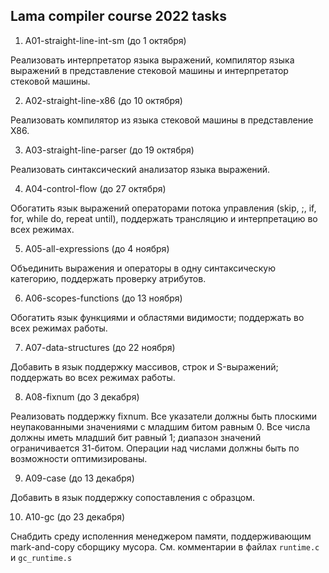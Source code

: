 ## Lama compiler course 2022 tasks

1. A01-straight-line-int-sm (до 1 октября)

Реализовать интерпретатор языка выражений, компилятор языка выражений в представление стековой машины и интерпретатор стековой машины.

2. A02-straight-line-x86 (до 10 октября)

Реализовать компилятор из языка стековой машины в представление X86.

3. A03-straight-line-parser (до 19 октября)

Реализовать синтаксический анализатор языка выражений.

4. A04-control-flow (до 27 октября)

Обогатить язык выражений операторами потока управления (skip, ;, if, for, while do, repeat until), поддержать трансляцию и интерпретацию во всех режимах.

5. A05-all-expressions (до 4 ноября)

Объединить выражения и операторы в одну синтаксическую категорию, поддержать проверку атрибутов.

6. A06-scopes-functions (до 13 ноября)

Обогатить язык функциями и областями видимости; поддержать во всех режимах работы.

7. A07-data-structures (до 22 ноября)

Добавить в язык поддержку массивов, строк и S-выражений; поддержать во всех режимах работы.

8. A08-fixnum (до 3 декабря)

Реализовать поддержку fixnum. Все указатели должны быть плоскими неупакованными значениями с младшим битом равным 0. Все числа должны иметь младший бит равный 1; диапазон значений ограничивается 31-битом. Операции над числами должны быть по возможности оптимизированы.

9. A09-case (до 13 декабря)

Добавить в язык поддержку сопоставления с образцом.

10. A10-gc (до 23 декабря)

Снабдить среду исполенния менеджером памяти, поддерживающим mark-and-copy сборщику мусора. См. комментарии в файлах `runtime.c` и `gc_runtime.s`
